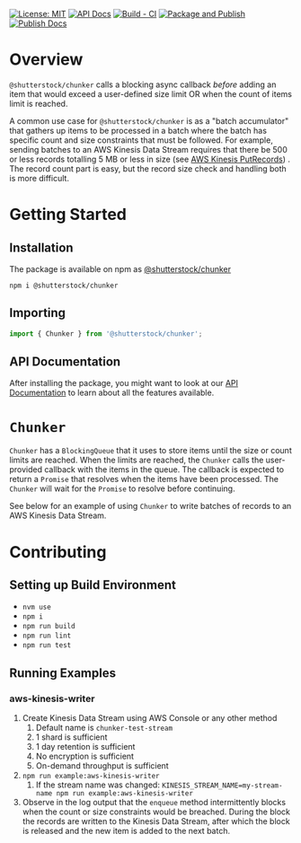 [![License: MIT](https://img.shields.io/badge/License-MIT-green.svg)](https://opensource.org/licenses/MIT) [![API Docs](https://img.shields.io/badge/API%20Docs-View%20Here-blue)](https://tech.shutterstock.com/chunker/) [![Build - CI](https://github.com/shutterstock/chunker/actions/workflows/ci.yml/badge.svg)](https://github.com/shutterstock/chunker/actions/workflows/ci.yml) [![Package and Publish](https://github.com/shutterstock/chunker/actions/workflows/publish.yml/badge.svg)](https://github.com/shutterstock/chunker/actions/workflows/publish.yml) [![Publish Docs](https://github.com/shutterstock/chunker/actions/workflows/docs.yml/badge.svg)](https://github.com/shutterstock/chunker/actions/workflows/docs.yml)

# Overview

`@shutterstock/chunker` calls a blocking async callback _before_ adding an item that would exceed a user-defined size limit OR when the count of items limit is reached.

A common use case for `@shutterstock/chunker` is as a "batch accumulator" that gathers up items to be processed in a batch where the batch has specific count and size constraints that must be followed.  For example, sending batches to an AWS Kinesis Data Stream requires that there be 500 or less records totalling 5 MB or less in size (see [AWS Kinesis PutRecords](https://docs.aws.amazon.com/kinesis/latest/APIReference/API_PutRecords.html)) .  The record count part is easy, but the record size check and handling both is more difficult.

# Getting Started

## Installation

The package is available on npm as [@shutterstock/chunker](https://www.npmjs.com/package/@shutterstock/chunker)

`npm i @shutterstock/chunker`

## Importing

```typescript
import { Chunker } from '@shutterstock/chunker';
```

## API Documentation

After installing the package, you might want to look at our [API Documentation](https://tech.shutterstock.com/chunker/) to learn about all the features available.

# `Chunker`

`Chunker` has a `BlockingQueue` that it uses to store items until the size or count limits are reached.  When the limits are reached, the `Chunker` calls the user-provided callback with the items in the queue. The callback is expected to return a `Promise` that resolves when the items have been processed. The `Chunker` will wait for the `Promise` to resolve before continuing.

See below for an example of using `Chunker` to write batches of records to an AWS Kinesis Data Stream.

# Contributing

## Setting up Build Environment

- `nvm use`
- `npm i`
- `npm run build`
- `npm run lint`
- `npm run test`

## Running Examples

### aws-kinesis-writer

1. Create Kinesis Data Stream using AWS Console or any other method
   1. Default name is `chunker-test-stream`
   2. 1 shard is sufficient
   3. 1 day retention is sufficient
   4. No encryption is sufficient
   5. On-demand throughput is sufficient
2. `npm run example:aws-kinesis-writer`
   1. If the stream name was changed: `KINESIS_STREAM_NAME=my-stream-name npm run example:aws-kinesis-writer`
3. Observe in the log output that the `enqueue` method intermittently blocks when the count or size constraints would be breached.  During the block the records are written to the Kinesis Data Stream, after which the block is released and the new item is added to the next batch.
